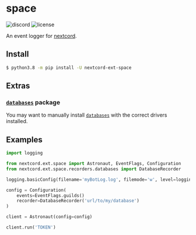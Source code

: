 # space
![discord](https://img.shields.io/discord/772708529744248842?color=red&label=discord&style=flat-square)
![license](https://img.shields.io/github/license/japandotorg/nextcord-ext-space)

An event logger for [nextcord](https://github.com/nextcord/nextcord).

## Install
```sh
$ python3.8 -m pip install -U nextcord-ext-space
```

## Extras

### [`databases`](https://github.com/encode/databases) package

You may want to manually install [`databases`](https://github.com/encode/databases) with the correct drivers installed.

## Examples

```py
import logging

from nextcord.ext.space import Astronaut, EventFlags, Configuration
from nextcord.ext.space.recorders.databases import DatabaseRecorder

logging.basicConfig(filename='myBotLog.log', filemode='w', level=logging.DEBUG)

config = Configuration(
    events=EventFlags.guilds()
    recorder=DatabaseRecorder('url/to/my/database')
)

client = Astronaut(config=config)

client.run('TOKEN')
```